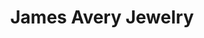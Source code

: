 ---
title: "James Avery Jewelry"
url: /san-antonio/james-avery-jewelry-northwest-loop-410-2/
shop: jewelry
---